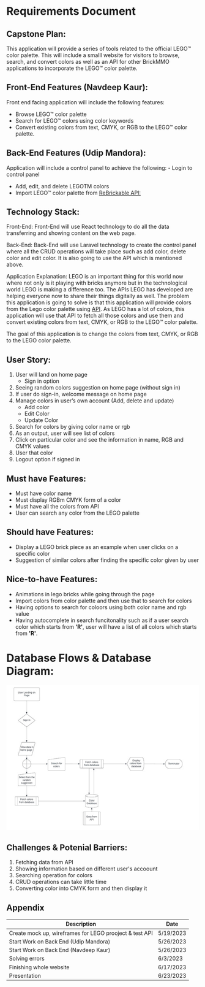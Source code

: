 # Requirements Document

## Capstone Plan:

This application will provide a series of tools related to the official LEGO™ color palette. This will include a smalll website for visitors to browse, search, and convert colors as well as an API for other BrickMMO applications to incorporate the LEGO™ color palette.

## Front-End Features (Navdeep Kaur):

Front end facing application will include the following features:
- Browse LEGO™ color palette
- Search for LEGO™ colors using color keywords
- Convert existing colors from text, CMYK, or RGB to the LEGO™ color palette.

## Back-End Features (Udip Mandora):
Application will include a control panel to achieve the following: - Login to control panel
- Add, edit, and delete LEGOTM colors
- Import LEGO™ color palette from [ReBrickable API:](https://rebrickable.com/api/)

## Technology Stack:

Front-End:
Front-End will use React technology to do all the data transferring and showing content on the web page.

Back-End:
Back-End will use Laravel technology to create the control panel where all the CRUD operations will take place such as add color, delete color and edit color. It is also going to use the API which is mentioned above.

Application Explanation:
LEGO is an important thing for this world now where not only is it playing with bricks anymore but in the technological world LEGO is making a difference too. The APIs LEGO has developed are helping everyone now to share their things digitally as well. The problem this application is going to solve is that this application will provide colors from the Lego color palette using [API](https://rebrickable.com/api/). As LEGO has a lot of colors, this application will use that API to fetch all those colors and use them and convert existing colors from text, CMYK, or RGB to the LEGO™ color palette.

The goal of this application is to change the colors from text, CMYK, or RGB to the LEGO color palette.

## User Story:
1. User will land on home page 
    * Sign in option
2. Seeing random colors suggestion on home page (without sign in) 
3. If user do sign-in, welcome message on home page
4. Manage colors in user’s own account (Add, delete and update)
    * Add color
    * Edit Color
    * Update Color
5. Search for colors by giving color name or rgb
6. As an output, user will see list of colors
7. Click on particular color and see the information in name, RGB and CMYK values 
8. User that color
9. Logout option if signed in

## Must have Features:
- Must have color name
- Must display RGBm CMYK form of a color
- Must have all the colors from API
- User can search any color from the LEGO palette

## Should have Features:
- Display a LEGO brick piece as an example when user clicks on a specific color
- Suggestion of similar colors after finding the specific color given by user

## Nice-to-have Features:
- Animations in lego bricks while going through the page
- Import colors from color palette and then use that to search for colors
- Having options to search for coloors using both color name and rgb value
- Having autocomplete in search funcitonality such as if a user search color which starts from **'R'**, user will have a list of all colors which starts from **'R'**.

# Database Flows & Database Diagram:
![flow chart diagram](/images/v1-flowchart-1.jpg)

## Challenges & Potenial Barriers:
1. Fetching data from API
2. Showing information based on different user's accoount
3. Searching operation for colors
4. CRUD operations can take little time
5. Converting color into CMYK form and then display it

## Appendix

| Description | Date |
| ------------- | ----------- |
| Create mock up, wireframes for LEGO prooject & test API | 5/19/2023 |
| Start Work on Back End (Udip Mandora) | 5/26/2023 |
| Start Work on Back End (Navdeep Kaur) | 5/26/2023 |
| Solving errors | 6/3/2023 |
| Finishing whole website | 6/17/2023 |
| Presentation | 6/23/2023 |